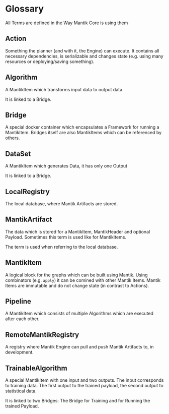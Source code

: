 # Glossary

All Terms are defined in the Way Mantik Core is using them

## Action

Something the planner (and with it, the Engine) can execute. It contains all necessary dependencies, is serializable
and changes state (e.g. using many resources or deploying/saving something).

## Algorithm

A MantikItem which transforms input data to output data.

It is linked to a Bridge.

## Bridge

A special docker container which encapsulates a Framework for running a MantikItem.
Bridges itself are also MantikItems which can be referenced by others.

## DataSet

A MantikItem which generates Data, it has only one Output

It is linked to a Bridge.

## LocalRegistry

The local database, where Mantik Artifacts are stored.

## MantikArtifact

The data which is stored for a MantikItem, MantikHeader and optional Payload.
Sometimes this term is used like for MantikItems.

The term is used when referring to the local database.

## MantikItem

A logical block for the graphs which can be built using Mantik. Using combinators (e.g. `apply`) it can be comined 
with other Mantik Items. Mantik Items are immutable and do not change state (in contrast to Actions).

## Pipeline

A MantikItem which consists of multiple Algorithms which are executed after each other.

## RemoteMantikRegistry

A registry where Mantik Engine can pull and push Mantik Artifacts to, in development.

## TrainableAlgorithm

A special MantikItem with one input and two outputs. The input corresponds to training data.
The first output to the trained payload, the second output to statistical data.

It is linked to two Bridges: The Bridge for Training and for Running the trained Payload.